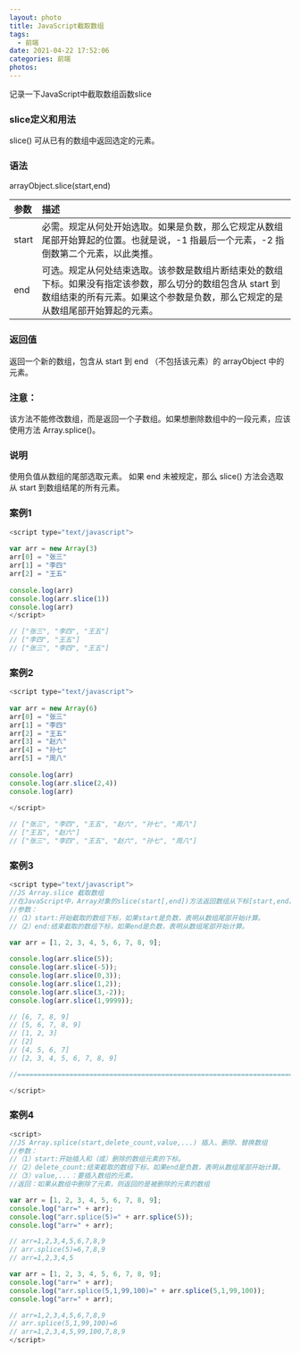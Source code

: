 ```yaml
---
layout: photo
title: JavaScript截取数组
tags:
  - 前端
date: 2021-04-22 17:52:06
categories: 前端
photos:
---
```

记录一下JavaScript中截取数组函数slice
<!--more-->
### slice定义和用法
slice() 可从已有的数组中返回选定的元素。
### 语法
arrayObject.slice(start,end)

| 参数  | 描述                                                         |
| :---- | :----------------------------------------------------------- |
| start | 必需。规定从何处开始选取。如果是负数，那么它规定从数组尾部开始算起的位置。也就是说，-1 指最后一个元素，-2 指倒数第二个元素，以此类推。 |
| end   | 可选。规定从何处结束选取。该参数是数组片断结束处的数组下标。如果没有指定该参数，那么切分的数组包含从 start 到数组结束的所有元素。如果这个参数是负数，那么它规定的是从数组尾部开始算起的元素。 |

### 返回值
返回一个新的数组，包含从 start 到 end （不包括该元素）的 arrayObject 中的元素。

### 注意：
该方法不能修改数组，而是返回一个子数组。如果想删除数组中的一段元素，应该使用方法 Array.splice()。

### 说明
使用负值从数组的尾部选取元素。
如果 end 未被规定，那么 slice() 方法会选取从 start 到数组结尾的所有元素。

### 案例1

```javascript
<script type="text/javascript">
 
var arr = new Array(3)
arr[0] = "张三"
arr[1] = "李四"
arr[2] = "王五"
 
console.log(arr)
console.log(arr.slice(1))
console.log(arr)
</script>

// ["张三", "李四", "王五"]
// ["李四", "王五"]
// ["张三", "李四", "王五"]
```

### 案例2

```javascript
<script type="text/javascript">
 
var arr = new Array(6)
arr[0] = "张三"
arr[1] = "李四"
arr[2] = "王五"
arr[3] = "赵六"
arr[4] = "孙七"
arr[5] = "周八"
 
console.log(arr)
console.log(arr.slice(2,4))
console.log(arr)
 
</script>

// ["张三", "李四", "王五", "赵六", "孙七", "周八"]
// ["王五", "赵六"]
// ["张三", "李四", "王五", "赵六", "孙七", "周八"]
```

### 案例3

```javascript
<script type="text/javascript">
//JS Array.slice 截取数组
//在JavaScript中，Array对象的slice(start[,end])方法返回数组从下标[start,end)的部分（不包含下标为end的元素）如果没有指定end参数，则从start开始到数组结尾的部分，slice()方法不改变原数组，如果要删除数组的一部分，可以使用splice()方法。
//参数：
//（1）start:开始截取的数组下标，如果start是负数，表明从数组尾部开始计算。
//（2）end:结束截取的数组下标，如果end是负数，表明从数组尾部开始计算。
 
var arr = [1, 2, 3, 4, 5, 6, 7, 8, 9];

console.log(arr.slice(5));
console.log(arr.slice(-5));
console.log(arr.slice(0,3));
console.log(arr.slice(1,2));
console.log(arr.slice(3,-2));
console.log(arr.slice(1,9999));

// [6, 7, 8, 9]
// [5, 6, 7, 8, 9]
// [1, 2, 3]
// [2]
// [4, 5, 6, 7]
// [2, 3, 4, 5, 6, 7, 8, 9]

//==================================================================================================

</script>
```

### 案例4

```javascript
<script>
//JS Array.splice(start,delete_count,value,...) 插入、删除、替换数组
//参数：
//（1）start:开始插入和（或）删除的数组元素的下标。
//（2）delete_count:结束截取的数组下标，如果end是负数，表明从数组尾部开始计算。
//（3）value,...：要插入数组的元素。
//返回：如果从数组中删除了元素，则返回的是被删除的元素的数组

var arr = [1, 2, 3, 4, 5, 6, 7, 8, 9];
console.log("arr=" + arr);
console.log("arr.splice(5)=" + arr.splice(5));
console.log("arr=" + arr);

// arr=1,2,3,4,5,6,7,8,9
// arr.splice(5)=6,7,8,9
// arr=1,2,3,4,5

var arr = [1, 2, 3, 4, 5, 6, 7, 8, 9];
console.log("arr=" + arr);
console.log("arr.splice(5,1,99,100)=" + arr.splice(5,1,99,100));
console.log("arr=" + arr);

// arr=1,2,3,4,5,6,7,8,9
// arr.splice(5,1,99,100)=6
// arr=1,2,3,4,5,99,100,7,8,9
</script>
```